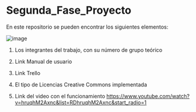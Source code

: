 # Segunda_Fase_Proyecto
En este repositorio se pueden encontrar los siguientes elementos: 

![image](https://user-images.githubusercontent.com/79995182/115089981-d773aa80-9ed0-11eb-9057-cbb1d840ff46.png)



1) Los integrantes del trabajo, con su número de grupo teórico  

2) Link Manual de usuario  
4) Link Trello  

4) El tipo de Licencias Creative Commons implementada 

5) Link del video con el funcionamiento
https://www.youtube.com/watch?v=hruqhM2Axnc&list=RDhruqhM2Axnc&start_radio=1


